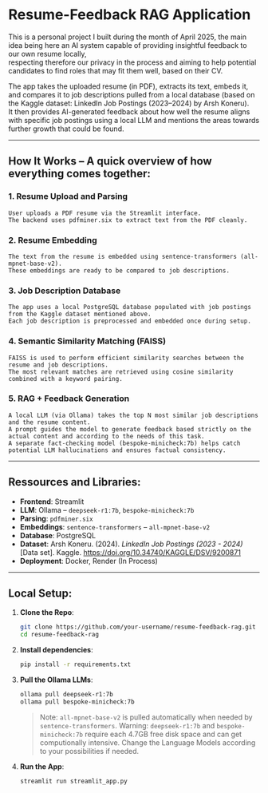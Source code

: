 # Resume-Feedback RAG Application

This is a personal project I built during the month of April 2025, the main idea being here an AI system capable of providing insightful feedback to our own resume locally,  
respecting therefore our privacy in the process and aiming to help potential candidates to find roles that may fit them well, based on their CV.

The app takes the uploaded resume (in PDF), extracts its text, embeds it, and compares it to job descriptions pulled from a local database (based on the Kaggle dataset: LinkedIn Job Postings (2023–2024) by Arsh Koneru).  
It then provides AI-generated feedback about how well the resume aligns with specific job postings using a local LLM and mentions the areas towards further growth that could be found.

---

## How It Works – A quick overview of how everything comes together:

### 1. Resume Upload and Parsing

    User uploads a PDF resume via the Streamlit interface.  
    The backend uses pdfminer.six to extract text from the PDF cleanly.

### 2. Resume Embedding

    The text from the resume is embedded using sentence-transformers (all-mpnet-base-v2).  
    These embeddings are ready to be compared to job descriptions.

### 3. Job Description Database

    The app uses a local PostgreSQL database populated with job postings from the Kaggle dataset mentioned above.  
    Each job description is preprocessed and embedded once during setup.

### 4. Semantic Similarity Matching (FAISS)

    FAISS is used to perform efficient similarity searches between the resume and job descriptions.  
    The most relevant matches are retrieved using cosine similarity combined with a keyword pairing.

### 5. RAG + Feedback Generation

    A local LLM (via Ollama) takes the top N most similar job descriptions and the resume content.  
    A prompt guides the model to generate feedback based strictly on the actual content and according to the needs of this task.  
    A separate fact-checking model (bespoke-minicheck:7b) helps catch potential LLM hallucinations and ensures factual consistency.

---

## Ressources and Libraries:

- **Frontend**: Streamlit  
- **LLM**: Ollama – `deepseek-r1:7b`, `bespoke-minicheck:7b`  
- **Parsing**: `pdfminer.six`  
- **Embeddings**: `sentence-transformers` – `all-mpnet-base-v2`  
- **Database**: PostgreSQL  
- **Dataset**: Arsh Koneru. (2024). *LinkedIn Job Postings (2023 - 2024)* [Data set]. Kaggle. https://doi.org/10.34740/KAGGLE/DSV/9200871  
- **Deployment**: Docker, Render (In Process)

---


## Local Setup:

1. **Clone the Repo**:
   ```bash
   git clone https://github.com/your-username/resume-feedback-rag.git
   cd resume-feedback-rag
   ```

2. **Install dependencies**:
   ```bash
   pip install -r requirements.txt
   ```

3. **Pull the Ollama LLMs**:
   ```bash
   ollama pull deepseek-r1:7b
   ollama pull bespoke-minicheck:7b
   ```

   > Note: `all-mpnet-base-v2` is pulled automatically when needed by `sentence-transformers`.
   > Warning: `deepseek-r1:7b` and `bespoke-minicheck:7b` require each 4.7GB free disk space and can get computionally intensive. Change the Language Models according to your possibilities if needed.

4. **Run the App**:
   ```bash
   streamlit run streamlit_app.py
   ```




